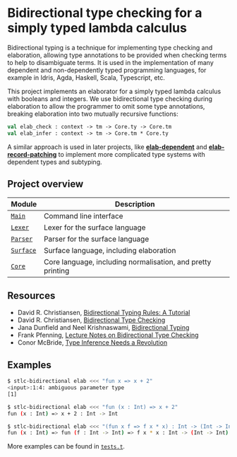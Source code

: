 # Bidirectional type checking for a simply typed lambda calculus

Bidirectional typing is a technique for implementing type checking and
elaboration, allowing type annotations to be provided when checking terms to
help to disambiguate terms. It is used in the implementation of many dependent
and non-dependently typed programming languages, for example in Idris, Agda,
Haskell, Scala, Typescript, etc.

This project implements an elaborator for a simply typed lambda calculus with
booleans and integers. We use bidirectional type checking during elaboration to
allow the programmer to omit some type annotations, breaking elaboration into
two mutually recursive functions:

<!-- $MDX skip -->
```ocaml
val elab_check : context -> tm -> Core.ty -> Core.tm
val elab_infer : context -> tm -> Core.tm * Core.ty
```

A similar approach is used in later projects, like [**elab-dependent**](../elab-dependent)
and [**elab-record-patching**](../elab-record-patching) to implement more
complicated type systems with dependent types and subtyping.

## Project overview

| Module        | Description                             |
| ------------- | --------------------------------------- |
| [`Main`]      | Command line interface                  |
| [`Lexer`]     | Lexer for the surface language          |
| [`Parser`]    | Parser for the surface language         |
| [`Surface`]   | Surface language, including elaboration |
| [`Core`]      | Core language, including normalisation, and pretty printing |

[`Main`]: ./Main.ml
[`Lexer`]: ./Lexer.mll
[`Parser`]: ./Parser.mly
[`Surface`]: ./Surface.ml
[`Core`]: ./Core.ml

## Resources

- David R. Christiansen, [Bidirectional Typing Rules: A Tutorial](https://davidchristiansen.dk/tutorials/bidirectional.pdf)
- David R. Christiansen, [Bidirectional Type Checking](https://www.youtube.com/watch?v=utyBNDj7s2w)
- Jana Dunfield and Neel Krishnaswami, [Bidirectional Typing](https://dl.acm.org/doi/10.1145/3450952)
- Frank Pfenning, [Lecture Notes on Bidirectional Type Checking](https://www.cs.cmu.edu/~fp/courses/15312-f04/handouts/15-bidirectional.pdf)
- Conor McBride, [Type Inference Needs a Revolution](https://www.youtube.com/watch?v=ad4BVmPni7A)

## Examples

```sh
$ stlc-bidirectional elab <<< "fun x => x + 2"
<input>:1:4: ambiguous parameter type
[1]
```

```sh
$ stlc-bidirectional elab <<< "fun (x : Int) => x + 2"
fun (x : Int) => x + 2 : Int -> Int
```

```sh
$ stlc-bidirectional elab <<< "(fun x f => f x * x) : Int -> (Int -> Int) -> Int"
fun (x : Int) => fun (f : Int -> Int) => f x * x : Int -> (Int -> Int) -> Int
```

More examples can be found in [`tests.t`](tests.t).
